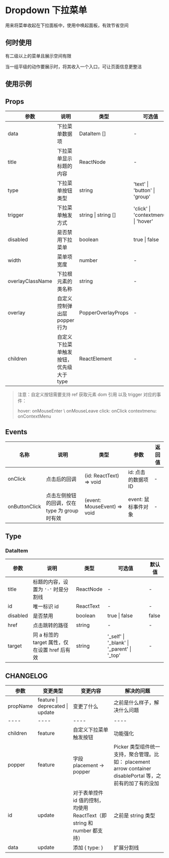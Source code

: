 # Dropdown 下拉菜单

用来将菜单收起在下拉面板中，使用中唤起面板，有效节省空间

## 何时使用

有二级以上的菜单且展示空间有限

当一组平级的动作要展示时，将其收入一个入口，可让页面信息更整洁

## 使用示例

<!-- Inject Stories -->

## Props

| 参数             | 说明                                    | 类型                | 可选值                              | 默认值  |
| ---------------- | --------------------------------------- | ------------------- | ----------------------------------- | ------- |
| data             | 下拉菜单数据项                          | DataItem []         | -                                   | -       |
| title            | 下拉菜单显示标题的内容                  | ReactNode           | -                                   | -       |
| type             | 下拉菜单按钮类型                        | string              | 'text' \| 'button' \| 'group'       | 'text'  |
| trigger          | 下拉菜单触发方式                        | string \| string [] | 'click' \| 'contextmenu' \| 'hover' | 'hover' |
| disabled         | 是否禁用下拉菜单                        | boolean             | true \| false                       | -       |
| width            | 菜单项宽度                              | number              | -                                   | 180     |
| overlayClassName | 下拉根元素的类名称                      | string              | -                                   | -       |
| overlay          | 自定义控制弹出层 popper 行为            | PopperOverlayProps  | -                                   | -       |
| children         | 自定义下拉菜单触发按钮，优先级大于 type | ReactElement        | -                                   | -       |

> 注意：自定义按钮需要支持 ref 获取元素 dom 引用 以及 trigger 对应的事件：
>
> hover: onMouseEnter \ onMouseLeave
> click: onClick
> contextmenu: onContextMenu

## Events

| 名称          | 说明                                          | 类型                        | 参数                | 返回值 |
| ------------- | --------------------------------------------- | --------------------------- | ------------------- | ------ |
| onClick       | 点击后的回调                                  | (id: ReactText) => void     | id: 点击的数据项 ID | -      |
| onButtonClick | 点击左侧按钮的回调，仅在 type 为 group 时有效 | (event: MouseEvent) => void | event: 鼠标事件对象 | -      |

## Type

### DataItem

| 参数     | 说明                                          | 类型      | 可选值                                         | 默认值 |
| -------- | --------------------------------------------- | --------- | ---------------------------------------------- | ------ |
| title    | 标题的内容，设置为 `'-'` 时是分割线           | ReactNode | -                                              | -      |
| id       | 唯一标识 id                                   | ReactText | -                                              | -      |
| disabled | 是否禁用                                      | boolean   | true \| false                                  | false  |
| href     | 点击跳转的路径                                | string    | -                                              | -      |
| target   | 同 a 标签的 target 属性，仅在设置 href 后有效 | string    | '\_self' \| '\_blank' \| '\_parent' \| '\_top' | -      |

## CHANGELOG

| 参数     | 变更类型                        | 变更内容                                                                 | 解决的问题                                                                                                 |
| -------- | ------------------------------- | ------------------------------------------------------------------------ | ---------------------------------------------------------------------------------------------------------- |
| propName | feature \| deprecated \| update | 变更了什么                                                               | 之前是什么样子，解决什么问题                                                                               |
| ----     | ----                            | ----                                                                     | ----                                                                                                       |
| children | feature                         | 自定义下拉菜单触发按钮                                                   | 功能强化                                                                                                   |
| popper   | feature                         | 字段 placement -> popper                                                 | Picker 类型组件统一支持，聚合管理。比如： placement arrow container disablePortal 等，之前有的加了有的没加 |
| id       | update                          | 对于表单控件 id 值的控制，均使用 ReactText（即 string 和 number 都支持） | 之前是 string 类型                                                                                         |
| data     | update                          | 添加 { type: }                                                           | 扩展分割线                                                                                                 |
